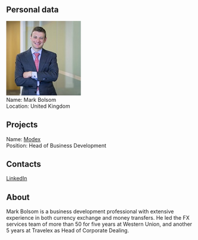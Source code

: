 ## Personal data
![mark bolsom photo](photo/mark_bolsom.jpg)  
Name:   Mark Bolsom  
Location: United Kingdom  
## Projects 
Name: [Modex](../projects/modex.md)  
Position: Head of Business Development   
## Contacts
[LinkedIn](https://www.linkedin.com/in/mark-bolsom-42a9411b/)      
## About
Mark Bolsom is a business development professional with extensive experience in both currency exchange and money transfers. He led the FX services team of more than 50 for five years at Western Union, and another 5 years at Travelex as Head of Corporate Dealing.
